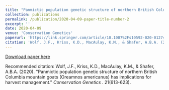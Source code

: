 ```yaml
---
title: "Panmictic population genetic structure of northern British Columbia mountain goats (Oreamnos americanus) has implications for harvest management"
collection: publications
permalink: /publication/2020-04-09-paper-title-number-2
excerpt: ''
date: 2020-04-09
venue: 'Conservation Genetics'
paperurl: 'https://link.springer.com/article/10.1007%2Fs10592-020-01274-6'
citation: 'Wolf, J.F., Kriss, K.D., MacAulay, K.M., & Shafer, A.B.A. (2020). &quot;Panmictic population genetic structure of northern British Columbia mountain goats (Oreamnos americanus) has implications for harvest management&quot; <i>Conservation Genetics</i>. 21(613-623).'
---
```


[Download paper here](http://jwolfbio.github.io/GeneticsJesse.github.io/files/paper2.pdf)

Recommended citation: Wolf, J.F., Kriss, K.D., MacAulay, K.M., & Shafer, A.B.A. (2020). "Panmictic population genetic structure of northern British Columbia mountain goats (Oreamnos americanus) has implications for harvest management." <i>Conservation Genetics </i>. 21(613-623).
